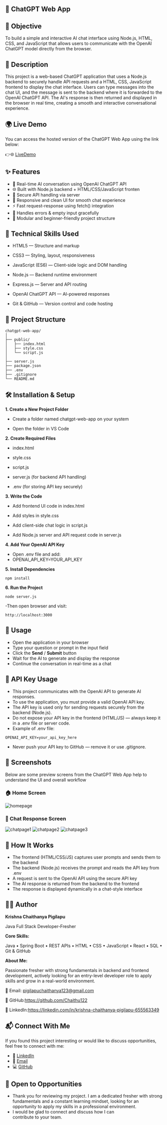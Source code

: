 
## 🤖 ChatGPT Web App

## 🎯 Objective

To build a simple and interactive AI chat interface using Node.js, HTML, CSS, and JavaScript that allows users to communicate with the OpenAI ChatGPT model directly from the browser.

## 📘 Description

This project is a web-based ChatGPT application that uses a Node.js backend to securely handle API requests and a HTML, CSS, JavaScript frontend to display the chat interface.
Users can type messages into the chat UI, and the message is sent to the backend where it is forwarded to the OpenAI ChatGPT API. The AI's response is then returned and displayed in the browser in real time, creating a smooth and interactive conversational experience.

## 🌍 Live Demo

You can access the hosted version of the ChatGPT Web App using the link below:

👉🌐 [LiveDemo]( https://chaithu122.github.io/Weather-App/)

## ✨ Features

- 💬 Real-time AI conversation using OpenAI ChatGPT API
- 🌐 Built with Node.js backend + HTML/CSS/JavaScript fronten
- 🧾 Secure API handling via server
- 🎨 Responsive and clean UI for smooth chat experience
- ⚡ Fast request-response using fetch() integration
- 🧠 Handles errors & empty input gracefully
- 🧩 Modular and beginner-friendly project structure

## 🧰 Technical Skills Used

- HTML5 — Structure and markup

- CSS3 — Styling, layout, responsiveness

- JavaScript (ES6) — Client-side logic and DOM handling

- Node.js — Backend runtime environment

- Express.js — Server and API routing

- OpenAI ChatGPT API — AI-powered responses

- Git & GitHub — Version control and code hosting

  
## 📂 Project Structure
```
chatgpt-web-app/
│
├── public/
│   ├── index.html        
│   ├── style.css         
│   └── script.js        
│
├── server.js            
├── package.json         
├── .env                 
├── .gitignore            
└── README.md
```

## 🛠 Installation & Setup

 **1. Create a New Project Folder**

- Create a folder named chatgpt-web-app on your system

- Open the folder in VS Code

**2. Create Required Files**
- index.html

- style.css

- script.js

- server.js (for backend API handling)

- .env (for storing API key securely)

**3. Write the Code**

- Add frontend UI code in index.html

- Add styles in style.css

- Add client-side chat logic in script.js

- Add Node.js server and API request code in server.js

**4. Add Your OpenAI API Key**

- Open .env file and add:
- OPENAI_API_KEY=YOUR_API_KEY

**5. Install Dependencies**
```
npm install
```

**6. Run the Project**
```
node server.js
```

-Then open browser and visit:
```
http://localhost:3000
```

## 📌 Usage

- Open the application in your browser
- Type your question or prompt in the input field
- Click the **Send** / **Submit** button
- Wait for the AI to generate and display the response
- Continue the conversation in real-time as a chat

## 🔑 API Key Usage

- This project communicates with the OpenAI API to generate AI responses.
- To use the application, you must provide a valid OpenAI API key.
- The API key is used only for sending requests securely from the backend (Node.js).
- Do not expose your API key in the frontend (HTML/JS) — always keep it in a .env file or server code.
- Example of .env file:
```
OPENAI_API_KEY=your_api_key_here
```
- Never push your API key to GitHub — remove it or use .gitignore.

## 📸 Screenshots

Below are some preview screens from the ChatGPT Web App  help to understand the UI and overall workflow

### 🏠 Home Screen

<img src="https://github.com/user-attachments/assets/a87a50e7-babf-4872-9a0d-487f7fa41c5b" alt="homepage"/>

### 💬 Chat Response Screen
<img src="https://github.com/user-attachments/assets/f2ff18ad-cc73-4b7d-bf27-3200782c568e" alt="chatpage1"/>
<img src="https://github.com/user-attachments/assets/d5b9efca-93b4-47cb-9037-8e66b19d47ec" alt="chatpage2"/>
<img src="https://github.com/user-attachments/assets/3165d755-a808-49e6-ac75-d79e2d6f8cac" alt="chatpage3"/>

## 🧠 How It Works

- The frontend (HTML/CSS/JS) captures user prompts and sends them to the backend
- The backend (Node.js) receives the prompt and reads the API key from .env
- A request is sent to the OpenAI API using the secure API key
- The AI response is returned from the backend to the frontend
- The response is displayed dynamically in a chat-style interface

## 👨‍💻 Author

**Krishna Chaithanya Pigilapu** 

Java Full Stack Developer-Fresher

**Core Skills:**

Java • Spring Boot • REST APIs • HTML • CSS • JavaScript • React • SQL • Git & GitHub

**About Me:**  

Passionate fresher with strong fundamentals in backend and frontend development, actively looking for an entry-level developer role to apply skills and grow in a real-world environment.

📧 Email: pigilapuchaithanya123@gmail.com 

🔗 GitHub:https://github.com/Chaithu122

🔗 LinkedIn:https://linkedin.com/in/krishna-chaithanya-pigilapu-655563349

## 📬 Connect With Me

If you found this project interesting or would like to discuss opportunities, feel free to connect with me:

- 🔗 [LinkedIn](https://www.linkedin.com/in/krishna-chaithanya-pigilapu-655563349/)
- 📧 [Email](pigilapuchaithanya123@gmail.com)
- 💻 [GitHub](https://github.com/Chaithu122)

## 🚀 Open to Opportunities

- Thank you for reviewing my project. I am a dedicated fresher with strong fundamentals and a constant learning mindset, looking for an opportunity to apply my skills in a professional environment.  
- I would be glad to connect and discuss how I can contribute to your team.





























  

































